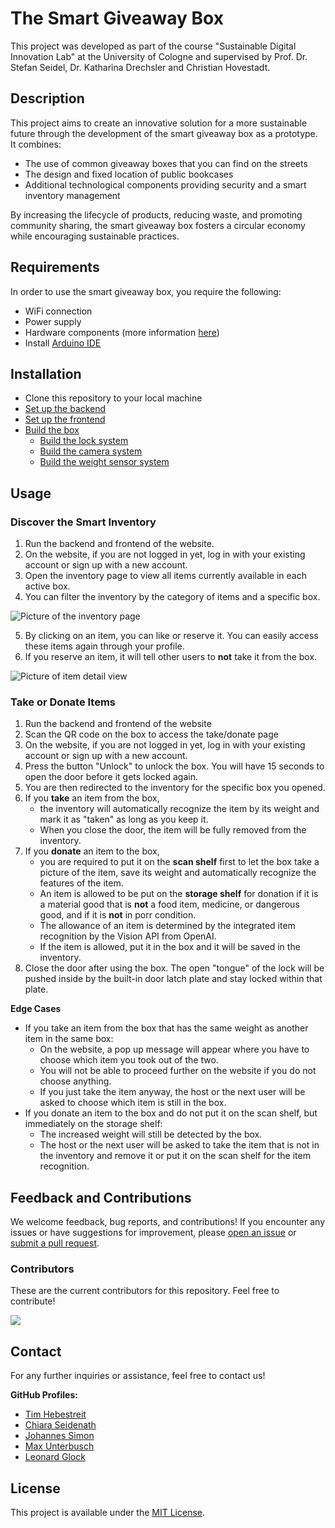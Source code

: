 # The Smart Giveaway Box

This project was developed as part of the course "Sustainable Digital Innovation Lab" at the University of Cologne and supervised by Prof. Dr. Stefan Seidel, Dr. Katharina Drechsler and Christian Hovestadt.

## Description

This project aims to create an innovative solution for a more sustainable future through the development of the smart giveaway box as a prototype. It combines:
- The use of common giveaway boxes that you can find on the streets
- The design and fixed location of public bookcases
- Additional technological components providing security and a smart inventory management

By increasing the lifecycle of products, reducing waste, and promoting community sharing, the smart giveaway box fosters a circular economy while encouraging sustainable practices.

## Requirements

In order to use the smart giveaway box, you require the following:
- WiFi connection
- Power supply
- Hardware components (more information [here](https://github.com/CathSara/SDIL-Project/tree/main/arduino))
- Install [Arduino IDE](https://www.arduino.cc/en/software)
    
## Installation

- Clone this repository to your local machine
- [Set up the backend](https://github.com/CathSara/SDIL-Project/tree/main/backend)
- [Set up the frontend](https://github.com/CathSara/SDIL-Project/tree/main/website-sharingbox)
- [Build the box](https://github.com/CathSara/SDIL-Project/tree/main/arduino)
  - [Build the lock system](https://github.com/CathSara/SDIL-Project/tree/main/arduino/lock_system)
  - [Build the camera system](https://github.com/CathSara/SDIL-Project/tree/main/arduino/camera)
  - [Build the weight sensor system](https://github.com/CathSara/SDIL-Project/tree/main/arduino/weight_sensor)

## Usage

### Discover the Smart Inventory

1. Run the backend and frontend of the website.
2. On the website, if you are not logged in yet, log in with your existing account or sign up with a new account.
3. Open the inventory page to view all items currently available in each active box.
4. You can filter the inventory by the category of items and a specific box.
   
![Picture of the inventory page](https://github.com/user-attachments/assets/9794a9bd-ed35-4de6-a1a6-a9481d68a7c3)

5. By clicking on an item, you can like or reserve it. You can easily access these items again through your profile.
6. If you reserve an item, it will tell other users to **not** take it from the box.
   
![Picture of item detail view](https://github.com/user-attachments/assets/baf30f1f-e290-407f-8c71-ff7e8109f997)


### Take or Donate Items

1. Run the backend and frontend of the website
2. Scan the QR code on the box to access the take/donate page
3. On the website, if you are not logged in yet, log in with your existing account or sign up with a new account.
4. Press the button "Unlock" to unlock the box. You will have 15 seconds to open the door before it gets locked again.
5. You are then redirected to the inventory for the specific box you opened.
6. If you **take** an item from the box,
    - the inventory will automatically recognize the item by its weight and mark it as "taken" as long as you keep it.
    - When you close the door, the item will be fully removed from the inventory.
7. If you **donate** an item to the box,
    - you are required to put it on the **scan shelf** first to let the box take a picture of the item, save its weight and automatically recognize the features of the item.
    - An item is allowed to be put on the **storage shelf** for donation if it is a material good that is **not** a food item, medicine, or dangerous good, and if it is **not** in porr condition.
    - The allowance of an item is determined by the integrated item recognition by the Vision API from OpenAI.
    - If the item is allowed, put it in the box and it will be saved in the inventory.
8. Close the door after using the box. The open "tongue" of the lock will be pushed inside by the built-in door latch plate and stay locked within that plate.

**Edge Cases**

- If you take an item from the box that has the same weight as another item in the same box:
  - On the website, a pop up message will appear where you have to choose which item you took out of the two.
  - You will not be able to proceed further on the website if you do not choose anything.
  - If you just take the item anyway, the host or the next user will be asked to choose which item is still in the box.
- If you donate an item to the box and do not put it on the scan shelf, but immediately on the storage shelf:
  - The increased weight will still be detected by the box.
  - The host or the next user will be asked to take the item that is not in the inventory and remove it or put it on the scan shelf for the item recognition.

## Feedback and Contributions

We welcome feedback, bug reports, and contributions! If you encounter any issues or have suggestions for improvement, please [open an issue](https://github.com/CathSara/SDIL-Project/issues/new) or [submit a pull request](https://github.com/CathSara/SDIL-Project/pulls).

### Contributors

These are the current contributors for this repository. Feel free to contribute!

<a href="https://github.com/CathSara/SDIL-Project/graphs/contributors">
  <img src="https://contrib.rocks/image?repo=CathSara/SDIL-Project" />
</a>

## Contact

For any further inquiries or assistance, feel free to contact us!

**GitHub Profiles:** 
- [Tim Hebestreit](https://github.com/timheb16)
- [Chiara Seidenath](https://github.com/CathSara)
- [Johannes Simon](https://github.com/JS-10)
- [Max Unterbusch](https://github.com/maxiloo)
- [Leonard Glock](https://github.com/leolabla)

## License
This project is available under the [MIT License](LICENSE).
